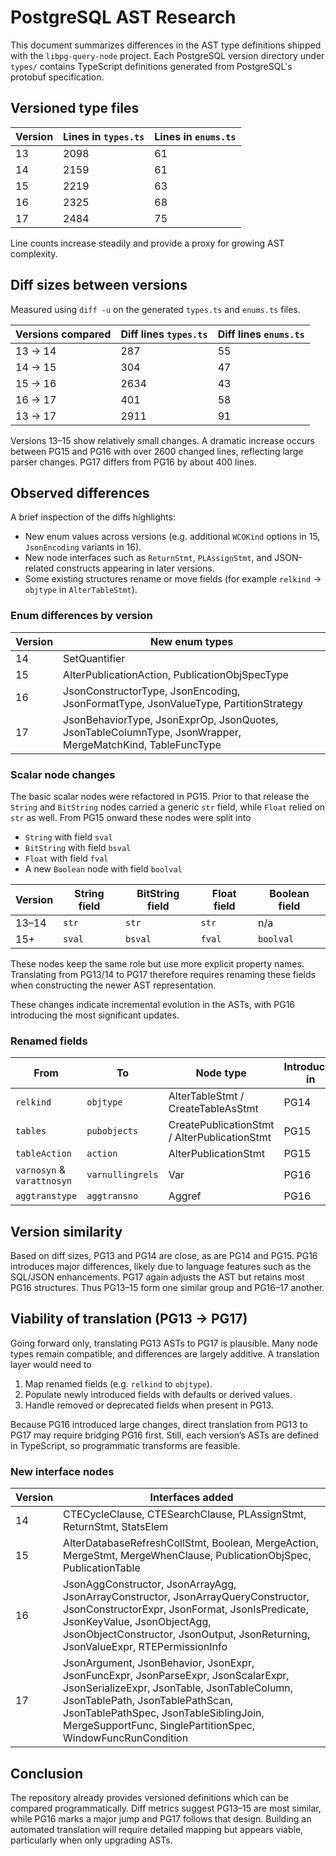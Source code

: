 # PostgreSQL AST Research

This document summarizes differences in the AST type definitions shipped with the `libpg-query-node` project. Each PostgreSQL version directory under `types/` contains TypeScript definitions generated from PostgreSQL's protobuf specification.

## Versioned type files

| Version | Lines in `types.ts` | Lines in `enums.ts` |
|---------|--------------------|---------------------|
| 13 | 2098 | 61 |
| 14 | 2159 | 61 |
| 15 | 2219 | 63 |
| 16 | 2325 | 68 |
| 17 | 2484 | 75 |

Line counts increase steadily and provide a proxy for growing AST complexity.

## Diff sizes between versions

Measured using `diff -u` on the generated `types.ts` and `enums.ts` files.

| Versions compared | Diff lines `types.ts` | Diff lines `enums.ts` |
|-------------------|----------------------|----------------------|
| 13 → 14 | 287 | 55 |
| 14 → 15 | 304 | 47 |
| 15 → 16 | 2634 | 43 |
| 16 → 17 | 401 | 58 |
| 13 → 17 | 2911 | 91 |

Versions 13–15 show relatively small changes. A dramatic increase occurs between PG15 and PG16 with over 2600 changed lines, reflecting large parser changes. PG17 differs from PG16 by about 400 lines.

## Observed differences

A brief inspection of the diffs highlights:

- New enum values across versions (e.g. additional `WCOKind` options in 15, `JsonEncoding` variants in 16).
- New node interfaces such as `ReturnStmt`, `PLAssignStmt`, and JSON-related constructs appearing in later versions.
- Some existing structures rename or move fields (for example `relkind` → `objtype` in `AlterTableStmt`).
### Enum differences by version

| Version | New enum types |
|---------|----------------|
| 14 | SetQuantifier |
| 15 | AlterPublicationAction, PublicationObjSpecType |
| 16 | JsonConstructorType, JsonEncoding, JsonFormatType, JsonValueType, PartitionStrategy |
| 17 | JsonBehaviorType, JsonExprOp, JsonQuotes, JsonTableColumnType, JsonWrapper, MergeMatchKind, TableFuncType |


### Scalar node changes

The basic scalar nodes were refactored in PG15. Prior to that release the `String` and `BitString` nodes carried a generic `str` field, while `Float` relied on `str` as well. From PG15 onward these nodes were split into

- `String` with field `sval`
- `BitString` with field `bsval`
- `Float` with field `fval`
- A new `Boolean` node with field `boolval`

| Version | String field | BitString field | Float field | Boolean field |
|---------|--------------|-----------------|-------------|---------------|
| 13–14 | `str` | `str` | `str` | n/a |
| 15+ | `sval` | `bsval` | `fval` | `boolval` |

These nodes keep the same role but use more explicit property names. Translating from PG13/14 to PG17 therefore requires renaming these fields when constructing the newer AST representation.

These changes indicate incremental evolution in the ASTs, with PG16 introducing the most significant updates.
### Renamed fields

| From | To | Node type | Introduced in |
|------|----|-----------|--------------|
| `relkind` | `objtype` | AlterTableStmt / CreateTableAsStmt | PG14 |
| `tables` | `pubobjects` | CreatePublicationStmt / AlterPublicationStmt | PG15 |
| `tableAction` | `action` | AlterPublicationStmt | PG15 |
| `varnosyn` & `varattnosyn` | `varnullingrels` | Var | PG16 |
| `aggtranstype` | `aggtransno` | Aggref | PG16 |


## Version similarity

Based on diff sizes, PG13 and PG14 are close, as are PG14 and PG15. PG16 introduces major differences, likely due to language features such as the SQL/JSON enhancements. PG17 again adjusts the AST but retains most PG16 structures. Thus PG13–15 form one similar group and PG16–17 another.

## Viability of translation (PG13 → PG17)

Going forward only, translating PG13 ASTs to PG17 is plausible. Many node types remain compatible, and differences are largely additive. A translation layer would need to

1. Map renamed fields (e.g. `relkind` to `objtype`).
2. Populate newly introduced fields with defaults or derived values.
3. Handle removed or deprecated fields when present in PG13.

Because PG16 introduced large changes, direct translation from PG13 to PG17 may require bridging PG16 first. Still, each version’s ASTs are defined in TypeScript, so programmatic transforms are feasible.
### New interface nodes

| Version | Interfaces added |
|---------|-----------------|
| 14 | CTECycleClause, CTESearchClause, PLAssignStmt, ReturnStmt, StatsElem |
| 15 | AlterDatabaseRefreshCollStmt, Boolean, MergeAction, MergeStmt, MergeWhenClause, PublicationObjSpec, PublicationTable |
| 16 | JsonAggConstructor, JsonArrayAgg, JsonArrayConstructor, JsonArrayQueryConstructor, JsonConstructorExpr, JsonFormat, JsonIsPredicate, JsonKeyValue, JsonObjectAgg, JsonObjectConstructor, JsonOutput, JsonReturning, JsonValueExpr, RTEPermissionInfo |
| 17 | JsonArgument, JsonBehavior, JsonExpr, JsonFuncExpr, JsonParseExpr, JsonScalarExpr, JsonSerializeExpr, JsonTable, JsonTableColumn, JsonTablePath, JsonTablePathScan, JsonTablePathSpec, JsonTableSiblingJoin, MergeSupportFunc, SinglePartitionSpec, WindowFuncRunCondition |


## Conclusion

The repository already provides versioned definitions which can be compared programmatically. Diff metrics suggest PG13–15 are most similar, while PG16 marks a major jump and PG17 follows that design. Building an automated translation will require detailed mapping but appears viable, particularly when only upgrading ASTs.
